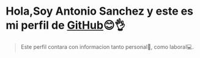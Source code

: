# Hola,Soy Antonio Sanchez y este es mi perfil de [GitHub](https://github.com/)😊👌
>Este perfil contara con informacion tanto personal💁, como laboral💻.
